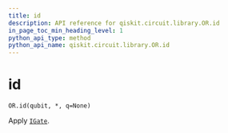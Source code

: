 ```yaml
---
title: id
description: API reference for qiskit.circuit.library.OR.id
in_page_toc_min_heading_level: 1
python_api_type: method
python_api_name: qiskit.circuit.library.OR.id
---
```


# id

<span id="qiskit.circuit.library.OR.id" />

`OR.id(qubit, *, q=None)`

Apply [`IGate`](qiskit.circuit.library.IGate "qiskit.circuit.library.IGate").

